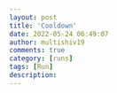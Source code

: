 ```yaml
---
layout: post
title: 'Cooldown'
date: 2022-05-24 06:49:07
author: multishiv19
comments: true
category: [runs]
tags: [Run]
description: 
---
```


<div width='100%' class='strava-embed-placeholder' data-embed-type='activity' data-embed-id='7196750388'></div>
<script src='https://strava-embeds.com/embed.js'></script>
